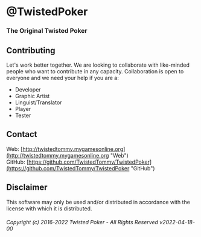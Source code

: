 # @TwistedPoker
### The Original Twisted Poker
## Contributing
Let's work better together. We are looking to collaborate with like-minded people who want to contribute in any capacity. Collaboration is open to everyone and we need your help if you are a:
- Developer
- Graphic Artist
- Linguist/Translator
- Player
- Tester
## Contact
Web: [http://twistedtommy.mygamesonline.org](http://twistedtommy.mygamesonline.org "Web")  
GitHub: [https://github.com/TwistedTommy/TwistedPoker](https://github.com/TwistedTommy/TwistedPoker "GitHub")  
## Disclaimer
This software may only be used and/or distributed in accordance with the license with which it is distributed.
###### Copyright (c) 2016-2022 Twisted Poker - All Rights Reserved v2022-04-18-00
